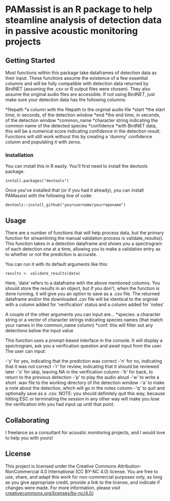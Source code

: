 # PAMassist is an R package to help steamline analysis of detection data in passive acoustic monitoring projects



## Getting Started
Most functions within this package take dataframes of detection data as their input. These functions assume the existence of a few essential columns and will be fully compatible with detection data returned by BirdNET (assuming the .csv or R output files were chosen). They also assume the original audio files are accessible. If not using BirdNET, just make sure your detection data has the following columns:

*filepath
    *a column with the filepath to the orginial audio file
*start
    *the start time, in seconds, of the detection window
*end
    *the end time, in seconds, of the detection window
*common_name
    *character string indicating the common name of the detected species 
*confidence
    *with BirdNET data, this will be a numerical score indicating confidence in the detection result. Functions will still work without this by creating a 'dummy' confidence column and populating it with zeros.
### Installation
You can install this in R easily. You'll first need to install the devtools package.

```
install.packages("devtools")
```
Once you've installed that (or if you had it already), you can install PAMassist with the following line of code:

```
devtools::install_github("yourusername/yourreponame")
```
## Usage

There are a number of functions that will help process data, but the primary function for streamlining the manual validation process is validate_results(). This function takes in a detection dataframe and shows you a spectrogram of each detection one at a time, allowing you to make a validation entry as to whether or not the prediction is accurate.

You can run it with its default arguments like this:
```
results <- validate_results(data)

```
Here, 'data' refers to a dataframe with the above mentioned columns. You should store the results in an object, but if you don't, when the function is done running, it will give you an option to save as a .csv file. The returned dataframe and/or the downloaded .csv file will be identical to the orginial with a column added for 'verification' status and a column added for 'notes'

A couple of the other arguments you can input are...
*species: a character string or a vector of character strings indicating species names (that match your names in the common_name column)
*conf: this will filter out any detections below the input value

This function uses a prompt-based interface in the console. It will display a spectrogram, ask you a verification question and await input from the user. The user can input:

-'y' for yes, indicating that the prediction was correct
-'n' for no, indicating that it was not correct
-'r' for review, indicating that it should be reviewed later
-'s' for skip, leaving NA in the verification column
-'b' for back, to return to the previous detection
-'p' to play the audio aloud
-'w' to write a short .wav file to the working directory of the detection window
-'a' to make a note about the detection, which will go in the notes column
-'q' to quit and optionally save as a .csv. NOTE: you should definitely quit this way, because hitting ESC or terminating the session in any other way will make you lose the verification info you had input up until that point.


## Collaborating

I freelance as a consultant for acoustic monitoring projects, and I would love to help you with yours!
## License

This project is licensed under the Creative Commons Attribution-NonCommercial 4.0 International (CC BY-NC 4.0) license. You are free to use, share, and adapt this work for non-commercial purposes only, as long as you give appropriate credit, provide a link to the license, and indicate if changes were made. For more information, please visit [creativecommons.org/licenses/by-nc/4.0/](https://creativecommons.org/licenses/by-nc/4.0/).

